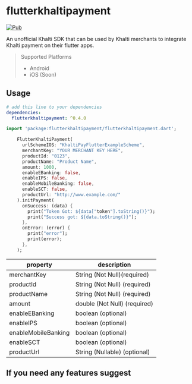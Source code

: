 # flutterkhaltipayment
[![Pub](https://img.shields.io/badge/pub-v0.4.0-brightgreen)](https://pub.dev/packages/flutterkhaltipayment)

An unofficial Khalti SDK that can be used by Khalti merchants to integrate Khalti payment on their flutter apps.

> Supported Platforms
> - Android
> - iOS (Soon)

## Usage

```yaml
# add this line to your dependencies
dependencies:
  flutterkhaltipayment: ^0.4.0
```

```dart
import 'package:flutterkhaltipayment/flutterkhaltipayment.dart';  
```

```dart
    FlutterKhaltiPayment(
      urlSchemeIOS: "KhaltiPayFlutterExampleScheme",
      merchantKey: "YOUR MERCHANT KEY HERE",
      productId: "0123",
      productName: "Product Name",
      amount: 1000,
      enableEBanking: false,
      enableIPS: false,
      enableMobileBanking: false,
      enableSCT: false,
      productUrl: "http://www.example.com/"
    ).initPayment(
      onSuccess: (data) {
        print("Token Got: ${data["token"].toString()}");
        print("Success got: ${data.toString()}");
      },
      onError: (error) {
        print("error");
        print(error);
      },
    );
```

| property           | description                                              |
| -------------------|----------------------------------------------------------|
| merchantKey        | String (Not Null)(required)                              |
| productId          | String (Not Null) (required)                             |
| productName        | String (Not Null) (required)                             |
| amount             | double (Not Null) (required)                             |
| enableEBanking     | boolean (optional)                                       |
| enableIPS          | boolean (optional)                                       |
| enableMobileBanking| boolean (optional)                                       |
| enableSCT          | boolean (optional)                                       |
| productUrl         | String (Nullable) (optional)                             |

## If you need any features suggest
